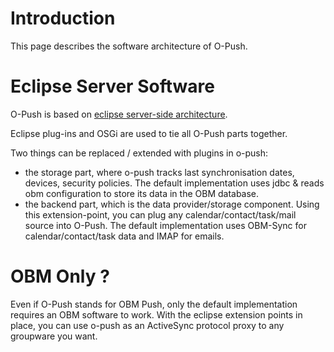 # Introduction #

This page describes the software architecture of O-Push.

# Eclipse Server Software #

O-Push is based on [eclipse server-side architecture](http://www.eclipse.org/equinox-portal/tutorials/server-side/demo/).

Eclipse plug-ins and OSGi are used to tie all O-Push parts together.

Two things can be replaced / extended with plugins in o-push:
  * the storage part, where o-push tracks last synchronisation dates, devices, security policies. The default implementation uses jdbc & reads obm configuration to store its data in the OBM database.
  * the backend part, which is the data provider/storage component. Using this extension-point, you can plug any calendar/contact/task/mail source into O-Push. The default implementation uses OBM-Sync for calendar/contact/task data and IMAP for emails.

# OBM Only ? #

Even if O-Push stands for OBM Push, only the default implementation requires an OBM software to work. With the eclipse extension points in place, you can use o-push as an ActiveSync protocol proxy to any groupware you want.